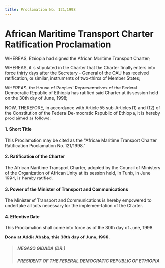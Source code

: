 ```yaml
---
title: Proclamation No. 121/1998
---
```


# African Maritime Transport Charter Ratification Proclamation

WHEREAS, Ethiopia had signed the African Maritime Transport Charter;

WHEREAS, it is stipulated in the Charter that the Charter finally enters into force thirty days after the Secretary - General of the OAU has received ratification, or similar, instruments of two-thirds of Member States;

WHEREAS, the House of Peoples' Representatives of the Federal Democratic Republic of Ethiopia has ratified said Charter at its session held on the 30th day of June, 1998;

NOW, THEREFORE, in accordance with Article 55 sub-Articles (1) and (12) of the Constitution of the Federal De-mocratic Republic of Ethiopia, it is hereby proclaimed as follows:

#### 1. Short Title

This Proclamation may be cited as the "African Maritime Transport Charter Ratification Proclamation No. 121/1998."

#### 2. Ratification of the Charter

The African Maritime Transport Charter, adopted by the Council of Ministers of the Organization of African Unity at its session held, in Tunis, in June 1994, is hereby ratified.

#### 3. Power of the Minister of Transport and Communications

The Minister of Transport and Communications is hereby empowered to undertake all acts necessary for the implemen-tation of the Charter.

#### 4. Effective Date

This Proclamation shall come into force as of the 30th day of June, 1998.

**Done at Addis Ababa, this 30th day of June, 1998.**

> ##### NEGASO GIDADA (DR.)
>
> ##### PRESIDENT OF THE FEDERAL DEMOCRATIC REPUBLIC OF ETHIOPIA
